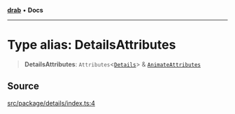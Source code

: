 [**drab**](/docs/README.md) • **Docs**

---

# Type alias: DetailsAttributes

> **DetailsAttributes**: `Attributes`\<[`Details`](/docs/classes/Details.md)\> & [`AnimateAttributes`](/docs/type-aliases/AnimateAttributes.md)

## Source

[src/package/details/index.ts:4](https://github.com/rossrobino/components/blob/33c45b8385b046591d3902fc8e91aef56864abde/src/package/details/index.ts#L4)
